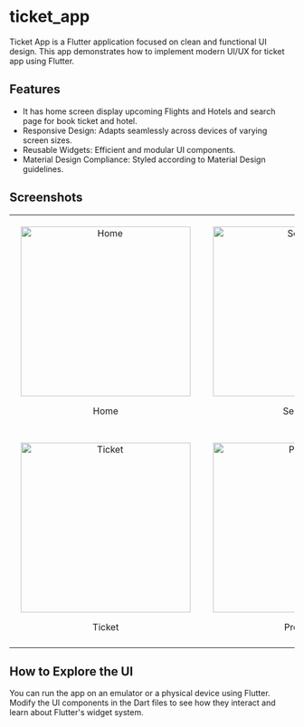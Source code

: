 # ticket_app

Ticket App is a Flutter application focused on clean and functional UI design. This app demonstrates how to implement modern UI/UX for ticket app using Flutter.

## Features
- It has home screen display upcoming Flights and Hotels and search page for book ticket and hotel.
- Responsive Design: Adapts seamlessly across devices of varying screen sizes.
- Reusable Widgets: Efficient and modular UI components.
- Material Design Compliance: Styled according to Material Design guidelines.

## Screenshots

<table> <tr> <td style="padding: 20px; text-align: center;"> <img src="https://github.com/user-attachments/assets/3605e340-e19f-4317-8f2c-7fc70bb686d3" alt="Home" width="300"> <p>Home</p> </td> <td style="padding: 20px; text-align: center;"> <img src="https://github.com/user-attachments/assets/4362226d-0e8a-4d38-bd2d-2cf9c79d8a5f" alt="Search" width="300"> <p>Search</p> </td> </tr> <tr> <td style="padding: 0px; text-align: center;"> <img src="https://github.com/user-attachments/assets/1f680499-e0f6-416b-8988-bb09bf36b50f" alt="Ticket" width="300"> <p>Ticket</p> </td> <td style="padding: 10px; text-align: center;"> <img src="https://github.com/user-attachments/assets/56e73e47-a4fc-41fb-8b7c-fada06085461" alt="Profile" width="300"> <p>Profile</p> </td> </tr> </table>

## How to Explore the UI
You can run the app on an emulator or a physical device using Flutter. Modify the UI components in the Dart files to see how they interact and learn about Flutter's widget system.





